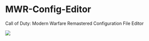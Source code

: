 # MWR-Config-Editor
Call of Duty: Modern Warfare Remastered Configuration File Editor


![](https://i.imgur.com/SWzpNiQ.png)

